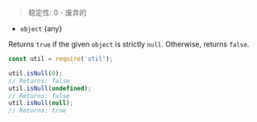 <!-- YAML
added: v0.11.5
deprecated: v4.0.0
-->

> 稳定性: 0 - 废弃的

* `object` {any}

Returns `true` if the given `object` is strictly `null`. Otherwise, returns
`false`.

```js
const util = require('util');

util.isNull(0);
// Returns: false
util.isNull(undefined);
// Returns: false
util.isNull(null);
// Returns: true
```

